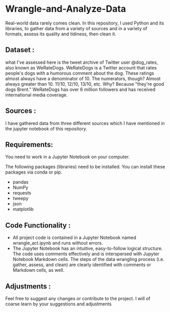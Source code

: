 # Wrangle-and-Analyze-Data

Real-world data rarely comes clean. In this repository, I used Python and its libraries, to gather data from a variety of sources and in a variety of formats, assess its quality and tidiness, then clean it. 

## Dataset :

what I've assessed here is the tweet archive of Twitter user @dog_rates, also known as WeRateDogs. WeRateDogs is a Twitter account that rates people's dogs with a humorous comment about the dog. These ratings almost always have a denominator of 10. The numerators, though? Almost always greater than 10. 11/10, 12/10, 13/10, etc. Why? Because "they're good dogs Brent." WeRateDogs has over 6 million followers and has received international media coverage.

## Sources :

I have gathered data from three different sources which I have mentioned in the jupyter notebook of this repository.

## Requirements:

You need to work in a Jupyter Notebook on your computer. 

The following packages (libraries) need to be installed. You can install these packages via conda or pip.
- pandas
- NumPy
- requests
- tweepy
- json
- matplotlib

## Code Functionality :

- All project code is contained in a Jupyter Notebook named wrangle_act.ipynb and runs without errors.
- The Jupyter Notebook has an intuitive, easy-to-follow logical structure. The code uses comments effectively and is interspersed with Jupyter Notebook Markdown cells. The steps of the data wrangling process (i.e. gather, assess, and clean) are clearly identified with comments or Markdown cells, as well.

## Adjustments :
Feel free to suggest any changes or contribute to the project. I will of coarse learn by your suggestions and adjustments
